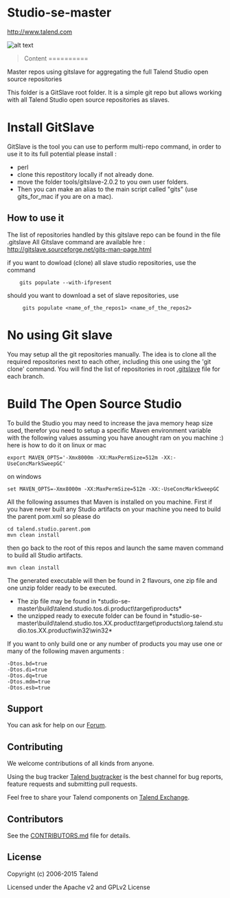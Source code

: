# Studio-se-master
http://www.talend.com

![alt text](https://www.talend.com/wp-content/uploads/2016/07/talend-logo.png "Talend")

> Content
==========

Master repos using gitslave for aggregating the full Talend Studio open source repositories

This folder is a GitSlave root folder.
It is a simple git repo but allows working with all Talend Studio open source repositories as slaves.

Install GitSlave
================
GitSlave is the tool you can use to perform multi-repo command, in order to use it to its full potential please
install : 
* perl 
* clone this repostitory locally if not already done.
* move the folder tools/gitslave-2.0.2 to you own user folders.
* Then you can make an alias to the main script called "gits" (use gits_for_mac if you are on a mac).

How to use it
-------------
The list of repositories handled by this gitslave repo can be found in the file .gitslave
All Gitslave command are available hre : http://gitslave.sourceforge.net/gits-man-page.html

if you want to dowload (clone) all slave studio repositories, use the command
        
        gits populate --with-ifpresent

should you want to download a set of slave repositories, use

         gits populate <name_of_the_repos1> <name_of_the_repos2>

No using Git slave
==================
You may setup all the git repositories manually.
The idea is to clone all the required repositories next to each other, including this one using the 'git clone' command.
You will find the list of repositories in root [.gitslave](../master/.gitslave) file for each branch.

Build The Open Source Studio
================
To build the Studio you may need to increase the java memory heap size used, therefor you need to setup a specific Maven environment variable with the following values assuming you have anought ram on you machine :)
here is how to do it on linux or mac 
```
export MAVEN_OPTS='-Xmx8000m -XX:MaxPermSize=512m -XX:-UseConcMarkSweepGC'
```
on windows
```
set MAVEN_OPTS=-Xmx8000m -XX:MaxPermSize=512m -XX:-UseConcMarkSweepGC
```

All the following assumes that Maven is installed on you machine.
First if you have never built any Studio artifacts on your machine you need to build the parent pom.xml
so please do

```
cd talend.studio.parent.pom
mvn clean install
```

then go back to the root of this repos and launch the same maven command to build all Studio artifacts.

```
mvn clean install
```

The generated executable will then be found in 2 flavours, one zip file and one unzip folder ready to be executed.
* The zip file may be found in *studio-se-master\build\talend.studio.tos.di.product\target\products\*
* the unzipped ready to execute folder can be found in *studio-se-master\build\talend.studio.tos.XX.product\target\products\org.talend.studio.tos.XX.product\win32\win32\*


If you want to only build one or any number of products you may use one or many of the following maven arguments :
```
-Dtos.bd=true
-Dtos.di=true
-Dtos.dq=true
-Dtos.mdm=true 
-Dtos.esb=true
```

## Support 

You can ask for help on our [Forum](http://www.talend.com/services/global-technical-support).


## Contributing

We welcome contributions of all kinds from anyone.

Using the bug tracker [Talend bugtracker](http://jira.talendforge.org/) is the best channel for bug reports, feature requests and submitting pull requests.

Feel free to share your Talend components on [Talend Exchange](http://www.talendforge.org/exchange).

## Contributors

See the [CONTRIBUTORS.md](./CONTRIBUTORS.md) file for details.

## License

Copyright (c) 2006-2015 Talend

Licensed under the Apache v2 and GPLv2 License
